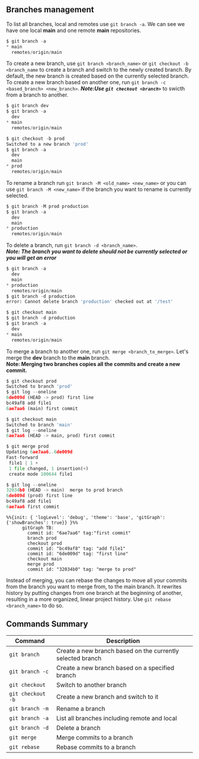 ## **Branches management** ##
To list all branches, local and remotes use `git branch -a`. We can see we have one local **main** and one remote **main** repositories.
```py
$ git branch -a
* main
  remotes/origin/main
```
To create a new branch, use `git branch <branch_name>` or `git checkout -b <branch_name` to create a branch and switch to the newly created branch.
By default, the new branch is created based on the currently selected branch. To create a new branch based on another one, run `git branch -c <based_branch> <new_branch>`.
***Note:Use `git checkout <branch>`*** to swicth from a branch to another.
```py
$ git branch dev
$ git branch -a
  dev
* main
  remotes/origin/main

$ git checkout -b prod
Switched to a new branch 'prod'
$ git branch -a
  dev
  main
* prod
  remotes/origin/main
```
To rename a branch run `git branch -M <old_name> <new_name>` or you can use `git branch -M <new_name>` if the branch you want to rename is currently selected.
```py
$ git branch -M prod production
$ git branch -a
  dev
  main
* production
  remotes/origin/main
```
To delete a branch, run `git branch -d <branch_name>`.\
***Note: The branch you want to delete should not be currently selected or you will get an error***
```py
$ git branch -a
  dev
  main
* production
  remotes/origin/main
$ git branch -d production
error: Cannot delete branch 'production' checked out at '/test'

$ git checkout main
$ git branch -d production
$ git branch -a
  dev
* main
  remotes/origin/main
```
To merge a branch to another one, run `git merge <branch_to_merge>`. Let's merge the **dev** branch to the **main** branch.\
**Note: Merging two branches copies all the commits and create a new commit.**
```py
$ git checkout prod
Switched to branch 'prod'
$ git log --oneline
6de009d (HEAD -> prod) first line
bc49af8 add file1
6ae7aa6 (main) first commit

$ git checkout main
Switched to branch 'main'
$ git log --oneline
6ae7aa6 (HEAD -> main, prod) first commit

$ git merge prod
Updating 6ae7aa6..6de009d
Fast-forward
 file1 | 1 +
 1 file changed, 1 insertion(+)
 create mode 100644 file1

$ git log --oneline
32034b0 (HEAD -> main)  merge to prod branch
6de009d (prod) first line
bc49af8 add file1
6ae7aa6 first commit
```
```mermaid
%%{init: { 'logLevel': 'debug', 'theme': 'base', 'gitGraph': {'showBranches': true}} }%%
      gitGraph TB:
        commit id: "6ae7aa6" tag:"first commit"
        branch prod
        checkout prod
        commit id: "bc49af8" tag: "add file1"
        commit id: "6de009d" tag: "first line"
        checkout main
        merge prod
        commit id: "32034b0" tag: "merge to prod"

```
Instead of merging, you can rebase the changes to move all your commits from the branch you want to merge from, to the main branch. It rewrites history by putting changes from one branch at the beginning of another, resulting in a more organized, linear project history. Use `git rebase <branch_name>` to do so.

## Commands Summary ##
| Command | Description |
| --- | --- |
| `git branch` | Create a new branch based on the currently selected branch |
| `git branch -c` | Create a new branch based on a specified branch |
| `git checkout` | Switch to another branch |
| `git checkout -b` | Create a new branch and switch to it |
| `git branch -m` | Rename a branch |
| `git branch -a` | List all branches including remote and local |
| `git branch -d` | Delete a branch |
| `git merge` | Merge commits to a branch |
| `git rebase` | Rebase commits to a branch |




